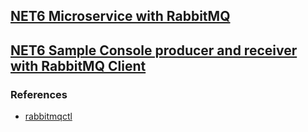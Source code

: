## [NET6 Microservice with RabbitMQ](https://github.com/eduflornet/NET-RabbitMQ/tree/main/src/MicroRabbit)

## [NET6 Sample Console producer and receiver with RabbitMQ Client](https://github.com/eduflornet/NET-RabbitMQ/tree/main/samples/ProducerConsumerRabbitMQ)

### References
- [rabbitmqctl](https://www.rabbitmq.com/rabbitmqctl.8.html)


